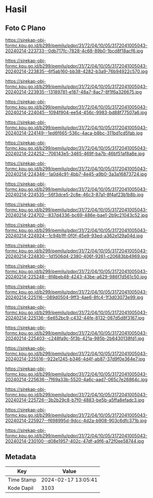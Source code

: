 # Hasil

## Foto C Plano

https://sirekap-obj-formc.kpu.go.id/b299/pemilu/pdpr/31/72/04/10/05/3172041005043-20240214-223733--0db717fc-7828-4c68-89b0-1bcd8f18acf6.jpg

https://sirekap-obj-formc.kpu.go.id/b299/pemilu/pdpr/31/72/04/10/05/3172041005043-20240214-223835--6f5ab160-bb38-4282-b3a9-76b94922c570.jpg

https://sirekap-obj-formc.kpu.go.id/b299/pemilu/pdpr/31/72/04/10/05/3172041005043-20240214-223935--13189781-e187-48a7-8ac7-8f1f6a326675.jpg

https://sirekap-obj-formc.kpu.go.id/b299/pemilu/pdpr/31/72/04/10/05/3172041005043-20240214-224045--1094f904-ee54-456c-9983-bd88f77507a6.jpg

https://sirekap-obj-formc.kpu.go.id/b299/pemilu/pdpr/31/72/04/10/05/3172041005043-20240214-224149--1ed6f665-536c-4aca-b8bc-311bd1cd5fab.jpg

https://sirekap-obj-formc.kpu.go.id/b299/pemilu/pdpr/31/72/04/10/05/3172041005043-20240214-224252--706143e5-3465-469f-ba7b-46bf51af8a8e.jpg

https://sirekap-obj-formc.kpu.go.id/b299/pemilu/pdpr/31/72/04/10/05/3172041005043-20240214-224346--1a0d4c91-4bb7-4e45-a9b0-3a3a16873724.jpg

https://sirekap-obj-formc.kpu.go.id/b299/pemilu/pdpr/31/72/04/10/05/3172041005043-20240214-224535--56f3dce5-2c8e-46c3-87a1-8f4af23b1b8b.jpg

https://sirekap-obj-formc.kpu.go.id/b299/pemilu/pdpr/31/72/04/10/05/3172041005043-20240214-224702--837d4336-bc69-486e-bae1-2b9c21043c52.jpg

https://sirekap-obj-formc.kpu.go.id/b299/pemilu/pdpr/31/72/04/10/05/3172041005043-20240214-224924--1c94b1ff-0f0f-45e9-93ed-a362e129a04d.jpg

https://sirekap-obj-formc.kpu.go.id/b299/pemilu/pdpr/31/72/04/10/05/3172041005043-20240214-224830--1d1506d4-2380-406f-9261-c20683bb4969.jpg

https://sirekap-obj-formc.kpu.go.id/b299/pemilu/pdpr/31/72/04/10/05/3172041005043-20240214-225248--8f4beb48-4243-43be-a629-986f7d561c50.jpg

https://sirekap-obj-formc.kpu.go.id/b299/pemilu/pdpr/31/72/04/10/05/3172041005043-20240214-225116--089d0504-9ff3-4ae6-8fc4-1f3d03073e99.jpg

https://sirekap-obj-formc.kpu.go.id/b299/pemilu/pdpr/31/72/04/10/05/3172041005043-20240214-225136--6e652bc9-c432-44fe-8132-067d5d8f3167.jpg

https://sirekap-obj-formc.kpu.go.id/b299/pemilu/pdpr/31/72/04/10/05/3172041005043-20240214-225403--c248fa9c-5f3b-421a-985b-2b6430138fd1.jpg

https://sirekap-obj-formc.kpu.go.id/b299/pemilu/pdpr/31/72/04/10/05/3172041005043-20240214-225516--922e1245-b346-4d4f-ab87-37d9f0e364e7.jpg

https://sirekap-obj-formc.kpu.go.id/b299/pemilu/pdpr/31/72/04/10/05/3172041005043-20240214-225636--7f69a33b-5520-4a6c-aad7-065c7e26864c.jpg

https://sirekap-obj-formc.kpu.go.id/b299/pemilu/pdpr/31/72/04/10/05/3172041005043-20240214-225726--3b2b29c8-b7f0-4883-be5b-a5ffa8efadc3.jpg

https://sirekap-obj-formc.kpu.go.id/b299/pemilu/pdpr/31/72/04/10/05/3172041005043-20240214-225927--f698995d-9dcc-4d2a-b908-903c6dfc371b.jpg

https://sirekap-obj-formc.kpu.go.id/b299/pemilu/pdpr/31/72/04/10/05/3172041005043-20240214-230100--d08e1957-402c-47df-a9f6-a72f0ee58744.jpg


## Metadata

| Key        | Value               |
| ---------- | ------------------- |
| Time Stamp | 2024-02-17 13:05:41 |
| Kode Dapil | 3103                |




